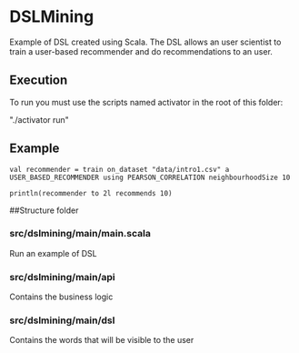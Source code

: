 # DSLMining
Example of DSL created using Scala. The DSL allows an user scientist to train a user-based recommender and do recommendations to an user.

## Execution
To run you must use the scripts named activator in the root of this folder:

"./activator run"

## Example
```
val recommender = train on_dataset "data/intro1.csv" a USER_BASED_RECOMMENDER using PEARSON_CORRELATION neighbourhoodSize 10

println(recommender to 2l recommends 10)
```

##Structure folder
### src/dslmining/main/main.scala
Run an example of DSL

### src/dslmining/main/api
Contains the business logic

### src/dslmining/main/dsl
Contains the words that will be visible to the user

